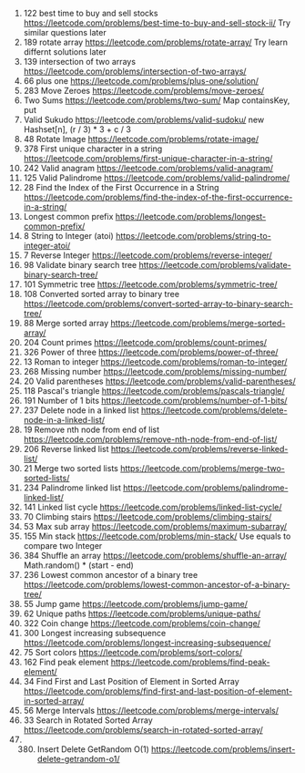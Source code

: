 1. 122 best time to buy and sell stocks https://leetcode.com/problems/best-time-to-buy-and-sell-stock-ii/ Try similar questions later
2. 189 rotate array https://leetcode.com/problems/rotate-array/ Try learn differnt solutions later
3. 139 intersection of two arrays https://leetcode.com/problems/intersection-of-two-arrays/
4. 66 plus one https://leetcode.com/problems/plus-one/solution/
5. 283 Move Zeroes https://leetcode.com/problems/move-zeroes/
6. Two Sums https://leetcode.com/problems/two-sum/ Map containsKey, put
7. Valid Sukudo https://leetcode.com/problems/valid-sudoku/ new Hashset[n], (r / 3) * 3 + c / 3
8. 48 Rotate Image https://leetcode.com/problems/rotate-image/
9. 378 First unique character in a string https://leetcode.com/problems/first-unique-character-in-a-string/
10. 242 Valid anagram https://leetcode.com/problems/valid-anagram/
11. 125 Valid Palindrome https://leetcode.com/problems/valid-palindrome/
12. 28 Find the Index of the First Occurrence in a String https://leetcode.com/problems/find-the-index-of-the-first-occurrence-in-a-string/
13. Longest common prefix https://leetcode.com/problems/longest-common-prefix/
14. 8 String to Integer (atoi) https://leetcode.com/problems/string-to-integer-atoi/
15. 7 Reverse Integer https://leetcode.com/problems/reverse-integer/
16. 98 Validate binary search tree https://leetcode.com/problems/validate-binary-search-tree/
17. 101 Symmetric tree https://leetcode.com/problems/symmetric-tree/
18. 108 Converted sorted array to binary tree https://leetcode.com/problems/convert-sorted-array-to-binary-search-tree/
19. 88 Merge sorted array https://leetcode.com/problems/merge-sorted-array/
20. 204 Count primes https://leetcode.com/problems/count-primes/
21. 326 Power of three https://leetcode.com/problems/power-of-three/
22. 13 Roman to integer https://leetcode.com/problems/roman-to-integer/
23. 268 Missing number https://leetcode.com/problems/missing-number/
24. 20 Valid parentheses https://leetcode.com/problems/valid-parentheses/
25. 118 Pascal's triangle https://leetcode.com/problems/pascals-triangle/
26. 191 Number of 1 bits https://leetcode.com/problems/number-of-1-bits/
27. 237 Delete node in a linked list https://leetcode.com/problems/delete-node-in-a-linked-list/
28. 19 Remove nth node from end of list https://leetcode.com/problems/remove-nth-node-from-end-of-list/
29. 206 Reverse linked list https://leetcode.com/problems/reverse-linked-list/
30. 21 Merge two sorted lists https://leetcode.com/problems/merge-two-sorted-lists/
31. 234 Palindrome linked list https://leetcode.com/problems/palindrome-linked-list/
32. 141 Linked list cycle https://leetcode.com/problems/linked-list-cycle/
33. 70 Climbing stairs https://leetcode.com/problems/climbing-stairs/
34. 53 Max sub array https://leetcode.com/problems/maximum-subarray/
35. 155 Min stack https://leetcode.com/problems/min-stack/ Use equals to compare two Integer
36. 384 Shuffle an array https://leetcode.com/problems/shuffle-an-array/ Math.random() * (start - end)
37. 236 Lowest common ancestor of a binary tree https://leetcode.com/problems/lowest-common-ancestor-of-a-binary-tree/
38. 55 Jump game https://leetcode.com/problems/jump-game/
39. 62 Unique paths https://leetcode.com/problems/unique-paths/
40. 322 Coin change https://leetcode.com/problems/coin-change/
41. 300 Longest increasing subsequence https://leetcode.com/problems/longest-increasing-subsequence/
42. 75 Sort colors https://leetcode.com/problems/sort-colors/
43. 162 Find peak element https://leetcode.com/problems/find-peak-element/
44. 34 Find First and Last Position of Element in Sorted Array https://leetcode.com/problems/find-first-and-last-position-of-element-in-sorted-array/
45. 56 Merge Intervals https://leetcode.com/problems/merge-intervals/
46. 33 Search in Rotated Sorted Array https://leetcode.com/problems/search-in-rotated-sorted-array/
47. 380. Insert Delete GetRandom O(1) https://leetcode.com/problems/insert-delete-getrandom-o1/
